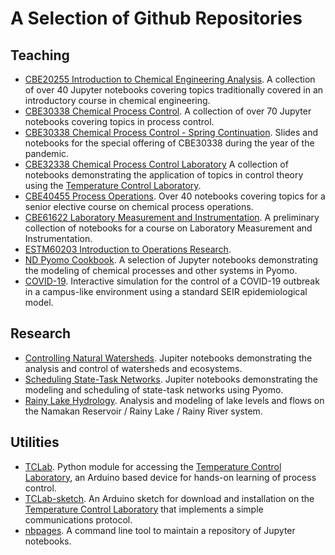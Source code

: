# A Selection of Github Repositories

## Teaching

* [CBE20255 Introduction to Chemical Engineering Analysis](https://jckantor.github.io/CBE20255). A collection
of over 40 Jupyter notebooks covering topics traditionally covered in an introductory course in chemical engineering.
* [CBE30338 Chemical Process Control](https://jckantor.github.io/CBE30338).  A collection of over 70 Jupyter notebooks covering topics in process control.
* [CBE30338 Chemical Process Control - Spring Continuation](https://github.com/jckantor/CBE30338-Sp2020). Slides and notebooks for the special offering of CBE30338 during the year of the pandemic.
* [CBE32338 Chemical Process Control Laboratory](https://jckantor.github.io/CBE32338) A collection of notebooks demonstrating the application of topics in control theory using the [Temperature Control Laboratory](http://apmonitor.com/pdc/index.php/Main/ArduinoTemperatureControl).
* [CBE40455 Process Operations](https://jckantor.github.io/CBE40455). Over 40 notebooks covering topics for
a senior elective course on chemical process operations.
* [CBE61622 Laboratory Measurement and Instrumentation](https://jckantor.github.io/cbe61622/). A preliminary collection of notebooks for a course on Laboratory Measurement and Instrumentation.
* [ESTM60203 Introduction to Operations Research](http://jckantor.github.io/ESTM60203).
* [ND Pyomo Cookbook](https://jckantor.github.io/ND-Pyomo-Cookbook/). A selection of Jupyter notebooks
demonstrating the modeling of chemical processes and other systems in Pyomo.
* [COVID-19](https://jckantor.github.io/covid-19/). Interactive simulation for the control of a COVID-19 outbreak in a campus-like environment using a standard SEIR epidemiological model.

## Research

* [Controlling Natural Watersheds](https://jckantor.github.io/Controlling-Natural-Watersheds/). Jupiter notebooks demonstrating the analysis and control of watersheds and ecosystems.
* [Scheduling State-Task Networks](https://jckantor.github.io/STN-Scheduler/). Jupiter notebooks demonstrating the modeling and scheduling of state-task networks using Pyomo.
* [Rainy Lake Hydrology](http://jckantor.github.io/Rainy-Lake-Hydrology/). Analysis and modeling of lake levels and flows on the Namakan Reservoir / Rainy Lake / Rainy River system.

## Utilities

* [TCLab](https://github.com/jckantor/TCLab). Python module for accessing the
[Temperature Control Laboratory](http://apmonitor.com/pdc/index.php/Main/ArduinoTemperatureControl), an
 Arduino based device for hands-on learning of process control.
* [TCLab-sketch](https://github.com/jckantor/TCLab-sketch). An Arduino sketch for download and installation
on the [Temperature Control Laboratory](http://apmonitor.com/pdc/index.php/Main/ArduinoTemperatureControl)
that implements a simple communications protocol.
* [nbpages](https://github.com/jckantor/nbpages). A command line tool to maintain a repository of Jupyter 
notebooks.




